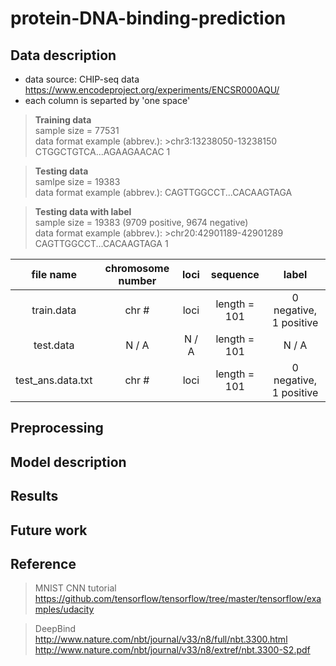 protein-DNA-binding-prediction
===

## Data description
* data source: CHIP-seq data https://www.encodeproject.org/experiments/ENCSR000AQU/
* each column is separted by 'one space'

> **Training data**  <br/>
> sample size = 77531 <br/>
> data format example (abbrev.): >chr3:13238050-13238150 CTGGCTGTCA...AGAAGAACAC 1

> **Testing data** <br/>
> samlpe size = 19383 <br/>
> data format example (abbrev.): CAGTTGGCCT...CACAAGTAGA

> **Testing data with label** <br/>
> sample size = 19383 (9709 positive, 9674 negative) <br/>
> data format example (abbrev.): >chr20:42901189-42901289 CAGTTGGCCT...CACAAGTAGA 1

| file name | chromosome number | loci | sequence | label |
| :--: | :--: | :--: | :--: | :--: |
| train.data | chr # | loci | length = 101 | 0 negative, 1 positive |
| test.data | N / A| N / A | length = 101 | N / A |
| test_ans.data.txt | chr # | loci | length = 101 | 0 negative, 1 positive |

## Preprocessing


## Model description


## Results


## Future work


## Reference
> MNIST CNN tutorial <br/>
> https://github.com/tensorflow/tensorflow/tree/master/tensorflow/examples/udacity

> DeepBind <br/>
> http://www.nature.com/nbt/journal/v33/n8/full/nbt.3300.html <br/>
> http://www.nature.com/nbt/journal/v33/n8/extref/nbt.3300-S2.pdf
